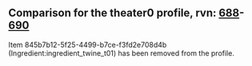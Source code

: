 ## Comparison for the theater0 profile, rvn: [688](https://github.com/PRO100KatYT/FortniteProfileRevisions/tree/main/profiles/theater0/688%20theater0.json)-[690](https://github.com/PRO100KatYT/FortniteProfileRevisions/tree/main/profiles/theater0/690%20theater0.json)

Item 845b7b12-5f25-4499-b7ce-f3fd2e708d4b (Ingredient:ingredient_twine_t01) has been removed from the profile.
<br><br>
